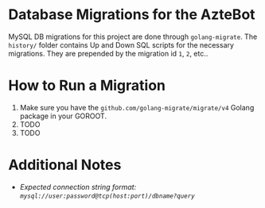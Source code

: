 # Database Migrations for the AzteBot
MySQL DB migrations for this project are done through `golang-migrate`. The `history/` folder contains Up and Down SQL scripts for the necessary migrations. They are prepended by the migration id `1`, `2`, etc..

# How to Run a Migration
1. Make sure you have the `github.com/golang-migrate/migrate/v4` Golang package in your GOROOT.
2. TODO
3. TODO

# Additional Notes
- _Expected connection string format: `mysql://user:password@tcp(host:port)/dbname?query`_